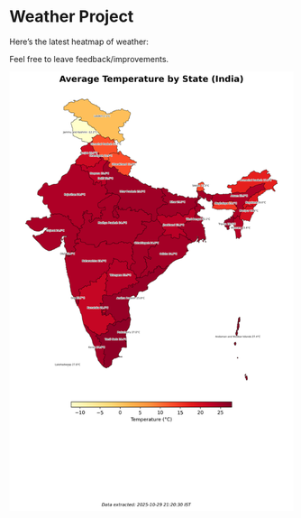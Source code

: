 # Weather Project

Here’s the latest heatmap of weather:

Feel free to leave feedback/improvements.

![India Heatmap](docs/assets/india_heatmap.png?v=0237C8)
